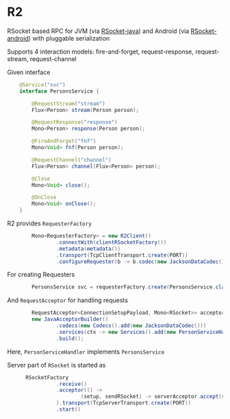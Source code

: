 # R2

RSocket based RPC for JVM (via [RSocket-java](https://github.com/rsocket/rsocket-java)) and Android (via [RSocket-android](https://github.com/rsocket/rsocket-android)) with pluggable serialization

Supports 4 interaction models: fire-and-forget, request-response, request-stream, request-channel  

Given interface

```java
    @Service("svc")
    interface PersonsService {

        @RequestStream("stream")
        Flux<Person> stream(Person person);

        @RequestResponse("response")
        Mono<Person> response(Person person);

        @FireAndForget("fnf")
        Mono<Void> fnf(Person person);

        @RequestChannel("channel")
        Flux<Person> channel(Flux<Person> person);

        @Close
        Mono<Void> close();

        @OnClose
        Mono<Void> onClose();
    }
```

R2 provides `RequesterFactory`
```java
        Mono<RequesterFactory> = new R2Client()
                .connectWith(clientRSocketFactory())
                .metadata(metadata())
                .transport(TcpClientTransport.create(PORT))
                .configureRequester(b -> b.codec(new JacksonDataCodec()));
```

For creating Requesters
```java
        PersonsService svc = requesterFactory.create(PersonsService.class);
```

And `RequestAcceptor` for handling requests
```java
        RequestAcceptor<ConnectionSetupPayload, Mono<RSocket>> acceptor = 
        new JavaAcceptorBuilder()
                .codecs(new Codecs().add(new JacksonDataCodec()))
                .services(ctx -> new Services().add(new PersonServiceHandler()))
                .build();

```

Here, `PersonServiceHandler` implements `PersonsService`

Server part of `RSocket` is started as
```java
      RSocketFactory
                .receive()
                .acceptor(() ->
                        (setup, sendRSocket) -> serverAcceptor.accept(setup)
                ).transport(TcpServerTransport.create(PORT))
                .start()
```
